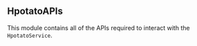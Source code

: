 ## HpotatoAPIs

This module contains all of the APIs required to interact with the `HpotatoService`.
